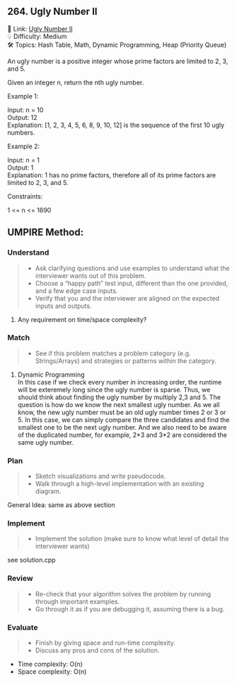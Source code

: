 ## 264. Ugly Number II
🔗 Link: [Ugly Number II](https://leetcode.com/problems/ugly-number-ii/description)  
💡 Difficulty: Medium  
🛠️ Topics: Hash Table, Math, Dynamic Programming, Heap (Priority Queue)

An ugly number is a positive integer whose prime factors are limited to 2, 3, and 5.

Given an integer n, return the nth ugly number.

Example 1:

Input: n = 10  
Output: 12  
Explanation: [1, 2, 3, 4, 5, 6, 8, 9, 10, 12] is the sequence of the first 10 ugly numbers.

Example 2:

Input: n = 1  
Output: 1  
Explanation: 1 has no prime factors, therefore all of its prime factors are limited to 2, 3, and 5.
 

Constraints:

1 <= n <= 1690
## UMPIRE Method:

### Understand
> - Ask clarifying questions and use examples to understand what the interviewer wants out of this problem.
> - Choose a “happy path” test input, different than the one provided, and a few edge case inputs.
> - Verify that you and the interviewer are aligned on the expected inputs and outputs.
1. Any requirement on time/space complexity?
### Match
> - See if this problem matches a problem category (e.g. Strings/Arrays) and strategies or patterns within the category.
1. Dynamic Programming  
   In this case if we check every number in increasing order, the runtime will be exteremely long since the ugly number is sparse. Thus, we should think about finding the ugly number by multiply 2,3 and 5. The question is how do we know the next smallest ugly number. As we all know, the new ugly number must be an old ugly number times 2 or 3 or 5. In this case,  we can simply compare the three candidates and find the smallest one to be the next ugly number. And we also need to be aware of the duplicated number, for example, 2\*3 and 3*2 are considered the same ugly number.    
### Plan
> - Sketch visualizations and write pseudocode.
> - Walk through a high-level implementation with an existing diagram.

General Idea: same as above section

### Implement
> - Implement the solution (make sure to know what level of detail the interviewer wants)  

see solution.cpp
### Review
> - Re-check that your algorithm solves the problem by running through important examples.
> - Go through it as if you are debugging it, assuming there is a bug.
### Evaluate
> - Finish by giving space and run-time complexity.
> - Discuss any pros and cons of the solution.
   - Time complexity: O(n)
   - Space complexity: O(n)

